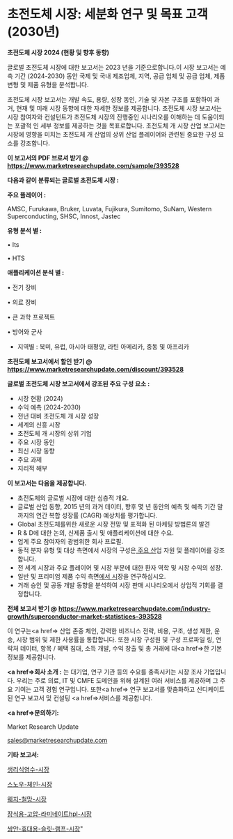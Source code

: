 # 초전도체 시장: 세분화 연구 및 목표 고객(2030년)

<strong>초전도체 시장 2024 (현황 및 향후 동향)</strong>

글로벌 초전도체 시장에 대한 보고서는 2023 년을 기준으로합니다.이 시장 보고서는 예측 기간 (2024-2030) 동안 국제 및 국내 제조업체, 지역, 공급 업체 및 공급 업체, 제품 변형 및 제품 유형을 분석합니다.

초전도체 시장 보고서는 개발 속도, 용량, 성장 동인, 기술 및 자본 구조를 포함하여 과거, 현재 및 미래 시장 동향에 대한 자세한 정보를 제공합니다. 초전도체 시장 보고서는 시장 참여자와 컨설턴트가 초전도체 시장의 진행중인 시나리오를 이해하는 데 도움이되는 포괄적 인 세부 정보를 제공하는 것을 목표로합니다. 초전도체 개 시장 산업 보고서는 시장에 영향을 미치는 초전도체 개 산업의 상위 산업 플레이어와 관련된 중요한 구성 요소를 강조합니다.



<strong>이 보고서의 PDF 브로셔 받기 @ <a href=https://www.marketresearchupdate.com/sample/393528>https://www.marketresearchupdate.com/sample/393528</a></strong>



<strong>다음과 같이 분류되는 글로벌 초전도체 시장 :</strong>



<strong>주요 플레이어 :</strong>

AMSC, Furukawa, Bruker, Luvata, Fujikura, Sumitomo, SuNam, Western Superconducting, SHSC, Innost, Jastec



<strong>유형 분석 별 :</strong>

• lts

• HTS



<strong>애플리케이션 분석 별 :</strong>

• 전기 장비

• 의료 장비

• 큰 과학 프로젝트

• 방어와 군사

<ul>
  <li>지역별 : 북미, 유럽, 아시아 태평양, 라틴 아메리카, 중동 및 아프리카</li>
</ul>


<strong>초전도체 보고서에서 할인 받기 @ <a href=https://www.marketresearchupdate.com/discount/393528>https://www.marketresearchupdate.com/discount/393528</a></strong>



<strong>글로벌 초전도체 시장 보고서에서 강조된 주요 구성 요소 :</strong>
<ul>
  <li>시장 현황 (2024)</li>
  <li>수익 예측 (2024-2030)</li>
  <li>전년 대비 초전도체 개 시장 성장</li>
  <li>세계의 신흥 시장</li>
  <li>초전도체 개 시장의 상위 기업</li>
  <li>주요 시장 동인</li>
  <li>최신 시장 동향</li>
  <li>주요 과제</li>
  <li>지리적 해부</li>
</ul>


<strong>이 보고서는 다음을 제공합니다.</strong>
<ul>
  <li>초전도체의 글로벌 시장에 대한 심층적 개요.</li>
  <li>글로벌 산업 동향, 2015 년의 과거 데이터, 향후 몇 년 동안의 예측 및 예측 기간 말까지의 연간 복합 성장률 (CAGR) 예상치를 평가합니다.</li>
  <li>Global 초전도체를위한 새로운 시장 전망 및 표적화 된 마케팅 방법론의 발견</li>
  <li>R &amp; D에 대한 논의, 신제품 출시 및 애플리케이션에 대한 수요.</li>
  <li>업계 주요 참여자의 광범위한 회사 프로필.</li>
  <li>동적 분자 유형 및 대상 측면에서 시장의 구성은<a href=> 주요 산</a>업 자원 및 플레이어를 강조합니다.</li>
  <li>전 세계 시장과 주요 플레이어 및 시장 부문에 대한 환자 역학 및 시장 수익의 성장.</li>
  <li>일반 및 프리미엄 제품 수익 측면<a href=>에서 시</a>장을 연구하십시오.</li>
  <li>거래 승인 및 공동 개발 동향을 분석하여 시장 판매 시나리오에서 상업적 기회를 결정합니다.</li>
</ul>



<strong>전체 보고서 받기 @ <a href=https://www.marketresearchupdate.com/industry-growth/superconductor-market-statistices-393528>https://www.marketresearchupdate.com/industry-growth/superconductor-market-statistices-393528</a></strong>

이 연구는<a href=> 산업 존중</a> 체인, 강력한 비즈니스 전략, 비용, 구조, 생성 제한, 운송, 시장 범위 및 제한 사용률을 통합합니다. 또한 시장 구성원 및 구성 프로파일 링, 연락처 데이터, 항목 / 혜택 침대, 소득 개발, 수익 창출 및 총 거래에 대<a href=>한 기본 </a>정보를 제공합니다.



<strong><a href=>회사 소</a>개 :</strong>
는 대기업, 연구 기관 등의 수요를 충족시키는 시장 조사 기업입니다. 우리는 주로 의료, IT 및 CMFE 도메인을 위해 설계된 여러 서비스를 제공하며 그 주요 기여는 고객 경험 연구입니다. 또한<a href=> 연구 보</a>고서를 맞춤화하고 신디케이트 된 연구 보고서 및 컨설팅 <a href=>서비스</a>를 제공합니다.



<strong><a href=>문의하기:</a></strong>

Market Research Update

sales@marketresearchupdate.com



<strong>기타 보고서:</strong>

<a href=https://www.linkedin.com/pulse/생리식염수-시장-경쟁-분석-및-성장-잠재력-2029-consumer-connection-chronicles-24-/>생리식염수-시장</a>

<a href=https://www.linkedin.com/pulse/스노우-체인-시장-진입-전략-및-위험-평가2029년-analytics-avenue-adventures-24-ana-t8nmf/>스노우-체인-시장</a>

<a href=https://www.linkedin.com/pulse/웨지-철망-시장-규모-및-성장-2023-trend-tracking-tips-360-analysis-bpduf/>웨지-철망-시장</a>

<a href=https://www.linkedin.com/pulse/장식용-고압-라미네이트hpl-시장-세분화-연구-및-목표-고객2030년-uzwtf/>장식용-고압-라미네이트hpl-시장</a>

<a href=https://www.linkedin.com/pulse/쌍안-휴대용-슬릿-램프-시장-진입-전략-및-위험-평가2029년-trend-tracking-tips-360-analysis-sqpuf/>쌍안-휴대용-슬릿-램프-시장</a>"
